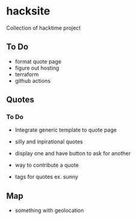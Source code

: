 # hacksite
Collection of hacktime project

## To Do
* format quote page
* figure out hosting
* terraform
* github actions


## Quotes
### To Do
* Integrate generic template to quote page

* silly and inpirational quotes
* display one and have button to ask for another
* way to contribute a quote
* tags for quotes ex. sunny


## Map
* something with geolocation 
